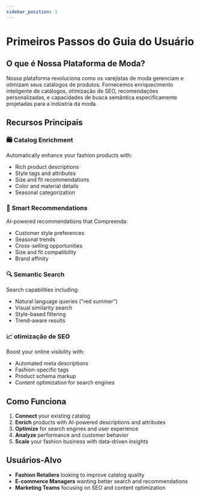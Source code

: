 ```yaml
---
sidebar_position: 1
---
```


# Primeiros Passos do Guia do Usuário

## O que é Nossa Plataforma de Moda?

Nossa plataforma revoluciona como os varejistas de moda gerenciam e otimizam seus catálogos de produtos. Fornecemos enriquecimento inteligente de catálogos, otimização de SEO, recomendações personalizadas, e capacidades de busca semântica especificamente projetadas para a indústria da moda.

## Recursos Principais

### 🛍️ Catalog Enrichment
Automatically enhance your fashion products with:
- Rich product descriptions
- Style tags and attributes
- Size and fit recommendations
- Color and material details
- Seasonal categorization

### 🎯 Smart Recommendations
AI-powered recommendations that Compreenda:
- Customer style preferences
- Seasonal trends
- Cross-selling opportunities
- Size and fit compatibility
- Brand affinity

### 🔍 Semantic Search
Search capabilities including:
- Natural language queries ("red summer")
- Visual similarity search
- Style-based filtering
- Trend-aware results

### 📈 otimização de SEO
Boost your online visibility with:
- Automated meta descriptions
- Fashion-specific tags
- Product schema markup
- Content optimization for search engines

## Como Funciona

1. **Connect** your existing catalog
2. **Enrich** products with AI-powered descriptions and attributes
3. **Optimize** for search engines and user experience
4. **Analyze** performance and customer behavior
5. **Scale** your fashion business with data-driven insights

## Usuários-Alvo

- **Fashion Retailers** looking to improve catalog quality
- **E-commerce Managers** wanting better search and recommendations
- **Marketing Teams** focusing on SEO and content optimization
